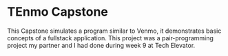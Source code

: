 # TEnmo Capstone

This Capstone simulates a program similar to Venmo, it demonstrates basic concepts of a fullstack application.
This project was a pair-programming project my partner and I had done during week 9 at Tech Elevator. 
